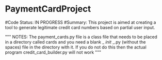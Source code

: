 # PaymentCardProject

#Code Status:  IN PROGRESS
#Summary:  This project is aimed at creating a tool to generate legitimate credit card numbers based on partial user input.

"""
NOTES: 
The payment_cards.py file is a class file that needs to be placed in a directory called cards and you need a blank _ _init_ _.py (without the spaces) file in the directory with it.  If you do not do this then the actual program credit_card_builder.py will not work
"""

